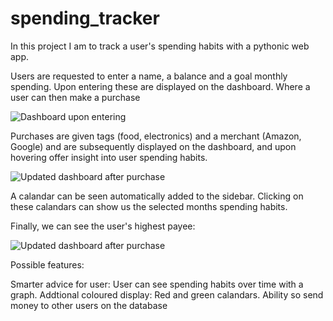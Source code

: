 # spending_tracker

In this project I am to track a user's spending habits with a pythonic web app.

Users are requested to enter a name, a balance and a goal monthly spending. Upon entering these are displayed on the dashboard. Where a user can then make a purchase

![Dashboard upon entering](https://i.imgur.com/kRL3z01.png)

Purchases are given tags (food, electronics) and a merchant (Amazon, Google) and are subsequently displayed on the dashboard, and upon hovering offer insight into user spending habits.

![Updated dashboard after purchase](https://i.imgur.com/2nJLCrd.png)

A calandar can be seen automatically added to the sidebar. Clicking on these calandars can show us the selected months spending habits.

Finally, we can see the user's highest payee:

![Updated dashboard after purchase](https://i.imgur.com/KINO7gO.png)


Possible features:

Smarter advice for user: User can see spending habits over time with a graph.
Addtional coloured display: Red and green calandars.
Ability so send money to other users on the database
